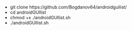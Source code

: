<!DOCTYPE html>
<html lang="en">
<head>
    <meta charset="UTF-8">
    <meta name="viewport" content="width=device-width, initial-scale=1.0">
    <title>Command List</title>
</head>
<body>
    <ul>
        <li>git clone https://github.com/Bogdanov64/androidguilist/</li>
        <li>cd androidGUIlist</li>
        <li>chmod +x ./androidGUIlist.sh</li>
        <li>./androidGUIlist.sh</li>
    </ul>
</body>
</html>
